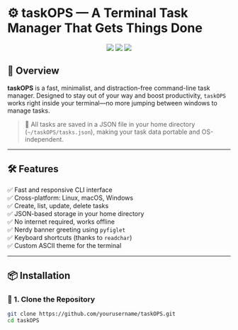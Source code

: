 # ⚙️ taskOPS — A Terminal Task Manager That Gets Things Done

<p align="center">
  <img src="https://img.shields.io/badge/Built%20With-Python-blue?style=for-the-badge" />
  <img src="https://img.shields.io/badge/CLI-Application-orange?style=for-the-badge" />
  <img src="https://img.shields.io/github/license/yourusername/taskOPS?style=for-the-badge" />
</p>

## 🚀 Overview

**taskOPS** is a fast, minimalist, and distraction-free command-line task manager. Designed to stay out of your way and boost productivity, `taskOPS` works right inside your terminal—no more jumping between windows to manage tasks.

> 📁 All tasks are saved in a JSON file in your home directory (`~/taskOPS/tasks.json`), making your task data portable and OS-independent.

---

## 🛠️ Features

✅ Fast and responsive CLI interface  
✅ Cross-platform: Linux, macOS, Windows  
✅ Create, list, update, delete tasks  
✅ JSON-based storage in your home directory  
✅ No internet required, works offline  
✅ Nerdy banner greeting using `pyfiglet`  
✅ Keyboard shortcuts (thanks to `readchar`)  
✅ Custom ASCII theme for the terminal

---

## 📦 Installation

### 🧊 1. Clone the Repository

```bash
git clone https://github.com/yourusername/taskOPS.git
cd taskOPS
```

